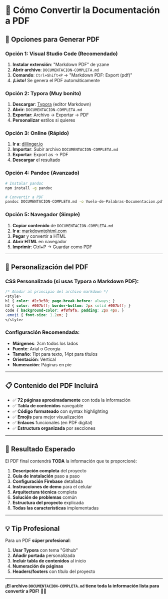 # 📄 **Cómo Convertir la Documentación a PDF**

## 🚀 **Opciones para Generar PDF**

### **Opción 1: Visual Studio Code (Recomendado)**
1. **Instalar extensión**: "Markdown PDF" de yzane
2. **Abrir archivo**: `DOCUMENTACION-COMPLETA.md`
3. **Comando**: `Ctrl+Shift+P` → "Markdown PDF: Export (pdf)"
4. **¡Listo!** Se genera el PDF automáticamente

### **Opción 2: Typora (Muy bonito)**
1. **Descargar**: [Typora](https://typora.io/) (editor Markdown)
2. **Abrir**: `DOCUMENTACION-COMPLETA.md`
3. **Exportar**: Archivo → Exportar → PDF
4. **Personalizar** estilos si quieres

### **Opción 3: Online (Rápido)**
1. **Ir a**: [dillinger.io](https://dillinger.io/)
2. **Importar**: Subir archivo `DOCUMENTACION-COMPLETA.md`
3. **Exportar**: Export as → PDF
4. **Descargar** el resultado

### **Opción 4: Pandoc (Avanzado)**
```bash
# Instalar pandoc
npm install -g pandoc

# Convertir a PDF
pandoc DOCUMENTACION-COMPLETA.md -o Vuelo-de-Palabras-Documentacion.pdf --pdf-engine=wkhtmltopdf
```

### **Opción 5: Navegador (Simple)**
1. **Copiar contenido** de `DOCUMENTACION-COMPLETA.md`
2. **Ir a**: [markdowntohtml.com](https://markdowntohtml.com/)
3. **Pegar** y convertir a HTML
4. **Abrir HTML** en navegador
5. **Imprimir**: Ctrl+P → Guardar como PDF

---

## 🎨 **Personalización del PDF**

### **CSS Personalizado** (si usas Typora o Markdown PDF):
```css
/* Añadir al principio del archivo markdown */
<style>
h1 { color: #2c3e50; page-break-before: always; }
h2 { color: #007bff; border-bottom: 2px solid #007bff; }
code { background-color: #f8f9fa; padding: 2px 4px; }
.emoji { font-size: 1.2em; }
</style>
```

### **Configuración Recomendada**:
- **Márgenes**: 2cm todos los lados
- **Fuente**: Arial o Georgia
- **Tamaño**: 11pt para texto, 14pt para títulos
- **Orientación**: Vertical
- **Numeración**: Páginas en pie

---

## 📋 **Contenido del PDF Incluirá**

- ✅ **72 páginas aproximadamente** con toda la información
- ✅ **Tabla de contenidos** navegable
- ✅ **Código formateado** con syntax highlighting
- ✅ **Emojis** para mejor visualización
- ✅ **Enlaces** funcionales (en PDF digital)
- ✅ **Estructura organizada** por secciones

---

## 🎯 **Resultado Esperado**

El PDF final contendrá **TODA** la información que te proporcioné:

1. **Descripción completa** del proyecto
2. **Guía de instalación** paso a paso
3. **Configuración Firebase** detallada
4. **Instrucciones de demo** para el celular
5. **Arquitectura técnica** completa
6. **Solución de problemas** común
7. **Estructura del proyecto** explicada
8. **Todas las características** implementadas

---

## 💡 **Tip Profesional**

Para un PDF **súper profesional**:

1. **Usar Typora** con tema "Github"
2. **Añadir portada** personalizada
3. **Incluir tabla de contenidos** al inicio
4. **Numeración de páginas**
5. **Headers/footers** con título del proyecto

---

**¡El archivo `DOCUMENTACION-COMPLETA.md` tiene toda la información lista para convertir a PDF!** 📄✨